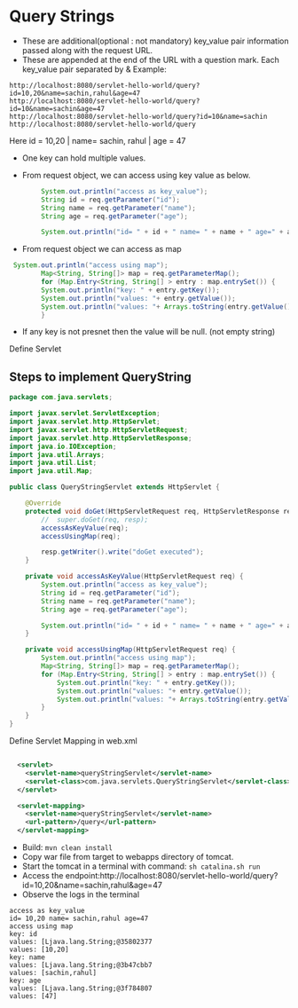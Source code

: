 # Query Strings
* These are additional(optional : not mandatory) key_value pair information passed along with the request URL.
* These are appended at the end of the URL with a question mark. Each key_value pair separated by &
Example:
```text 
http://localhost:8080/servlet-hello-world/query?id=10,20&name=sachin,rahul&age=47
http://localhost:8080/servlet-hello-world/query?id=10&name=sachin&age=47
http://localhost:8080/servlet-hello-world/query?id=10&name=sachin
http://localhost:8080/servlet-hello-world/query
```
Here id = 10,20 |
name= sachin, rahul |
age = 47

* One key can hold multiple values.

* From request object, we can access using key value as below.
```java 
        System.out.println("access as key_value");
        String id = req.getParameter("id");
        String name = req.getParameter("name");
        String age = req.getParameter("age");

        System.out.println("id= " + id + " name= " + name + " age=" + age);

```
* From request object we can access as map
```java
 System.out.println("access using map");
        Map<String, String[]> map = req.getParameterMap();
        for (Map.Entry<String, String[] > entry : map.entrySet()) {
        System.out.println("key: " + entry.getKey());
        System.out.println("values: "+ entry.getValue());
        System.out.println("values: "+ Arrays.toString(entry.getValue()));
        } 
```
* If any key is not presnet then the value will be null. (not empty string)

Define Servlet
## Steps to implement QueryString
```java
package com.java.servlets;

import javax.servlet.ServletException;
import javax.servlet.http.HttpServlet;
import javax.servlet.http.HttpServletRequest;
import javax.servlet.http.HttpServletResponse;
import java.io.IOException;
import java.util.Arrays;
import java.util.List;
import java.util.Map;

public class QueryStringServlet extends HttpServlet {

    @Override
    protected void doGet(HttpServletRequest req, HttpServletResponse resp) throws ServletException, IOException {
        //  super.doGet(req, resp);
        accessAsKeyValue(req);
        accessUsingMap(req);

        resp.getWriter().write("doGet executed");
    }

    private void accessAsKeyValue(HttpServletRequest req) {
        System.out.println("access as key_value");
        String id = req.getParameter("id");
        String name = req.getParameter("name");
        String age = req.getParameter("age");

        System.out.println("id= " + id + " name= " + name + " age=" + age);
    }

    private void accessUsingMap(HttpServletRequest req) {
        System.out.println("access using map");
        Map<String, String[]> map = req.getParameterMap();
        for (Map.Entry<String, String[] > entry : map.entrySet()) {
            System.out.println("key: " + entry.getKey());
            System.out.println("values: "+ entry.getValue());
            System.out.println("values: "+ Arrays.toString(entry.getValue()));
        }
    }
}

```

Define Servlet Mapping in web.xml

```xml 

  <servlet>
    <servlet-name>queryStringServlet</servlet-name>
    <servlet-class>com.java.servlets.QueryStringServlet</servlet-class>
  </servlet>

  <servlet-mapping>
    <servlet-name>queryStringServlet</servlet-name>
    <url-pattern>/query</url-pattern>
  </servlet-mapping>
```
* Build: `mvn clean install`
* Copy war file from target to webapps directory of tomcat.
* Start the tomcat in a terminal with command: `sh catalina.sh run`
* Access the endpoint:http://localhost:8080/servlet-hello-world/query?id=10,20&name=sachin,rahul&age=47
* Observe the logs in the terminal

```text
access as key_value
id= 10,20 name= sachin,rahul age=47
access using map
key: id
values: [Ljava.lang.String;@35802377
values: [10,20]
key: name
values: [Ljava.lang.String;@3b47cbb7
values: [sachin,rahul]
key: age
values: [Ljava.lang.String;@3f784807
values: [47]

```
